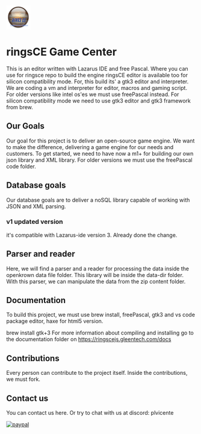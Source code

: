 ![Screenshot](RINGSCE_v2.png)

#  ringsCE Game Center
This is an editor written with Lazarus IDE and free Pascal. Where you can use for ringsce repo to build the engine
ringsCE editor is available too for silicon compatibility mode. For, this build its' a gtk3 editor and interpreter.
We are coding a vm and interpreter for editor, macros and gaming script. For older versions like intel os'es we must use freePascal instead.
For silicon compatibility mode we need to use gtk3 editor and gtk3 framework from brew.

## Our Goals
Our goal for this project is to deliver an open-source game engine. We want to make the difference, delivering a game engine for our needs and customers.
To get started, we need to have now a m1+ for building our own json library and XML library. For older versions we must use the freePascal code folder.

## Database goals

Our database goals are to deliver a noSQL library capable of working with JSON and XML parsing.

### v1 updated version
it's compatible with Lazarus-ide version 3. Already done the change.

## Parser and reader
Here, we will find a parser and a reader for processing the data inside the openkrown data file folder. This library will be inside the data-dir folder. With this parser, we can manipulate the data from the zip content folder.

## Documentation
To build this project, we must use brew install, freePascal, gtk3 and vs code package editor, haxe for html5 version.

brew install gtk+3
For more information about compiling and installing go to the documentation folder on https://ringscejs.gleentech.com/docs
## Contributions
Every person can contribute to the project itself. Inside the contributions, we must fork.

## Contact us
You can contact us here. Or try to chat with us at discord: plvicente

[![paypal](https://www.paypalobjects.com/en_US/i/btn/btn_donateCC_LG.gif)](pdvicente@gleentech.com)
